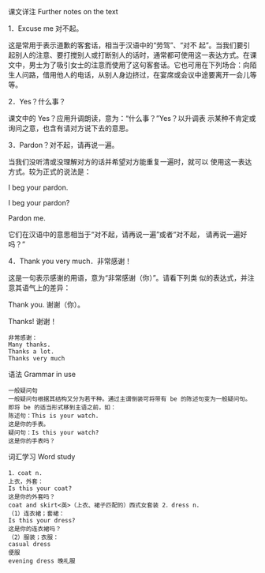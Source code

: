课文详注 Further notes on the text

1．Excuse me 对不起。

这是常用于表示道歉的客套话，相当于汉语中的“劳驾”、“对不
起”。当我们要引起别人的注意、要打搅别人或打断别人的话时，通常都可使用这一表达方式。在课文中，男士为了吸引女士的注意而使用了这句客套话。它也可用在下列场合：向陌生人问路，借用他人的电话，从别人身边挤过，在宴席或会议中途要离开一会儿等等。

2．Yes？什么事？

课文中的 Yes？应用升调朗读，意为：“什么事？”Yes？以升调表
示某种不肯定或询问之意，也含有请对方说下去的意思。

3．Pardon？对不起，请再说一遍。

当我们没听清或没理解对方的话并希望对方能重复一遍时，就可以
使用这一表达方式。较为正式的说法是：

I beg your pardon. 

I beg your pardon? 

Pardon me. 

它们在汉语中的意思相当于“对不起，请再说一遍”或者“对不起，
请再说一遍好吗？”

4．Thank you very much．非常感谢！

这是一句表示感谢的用语，意为“非常感谢（你）”。请看下列类
似的表达式，并注意其语气上的差异：

Thank you. 谢谢（你）。

Thanks! 谢谢！

```
非常感谢：
Many thanks.
Thanks a lot.
Thanks very much
```
语法 Grammar in use  
```
一般疑问句
一般疑问句根据其结构又分为若干种。通过主谓倒装可将带有 be 的陈述句变为一般疑问句。即将 be 的适当形式移到主语之前，如：
陈述句：This is your watch. 
这是你的手表。
疑问句：Is this your watch? 
这是你的手表吗？
```
词汇学习 Word study
```
1．coat n. 
上衣，外套：
Is this your coat? 
这是你的外套吗？
coat and skirt<英>（上衣、裙子匹配的）西式女套装 2．dress n. 
（1）连衣裙；套裙：
Is this your dress?
这是你的连衣裙吗？
（2）服装；衣服：
casual dress
便服
evening dress 晚礼服
```